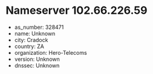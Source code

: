# Nameserver 102.66.226.59

* as_number: 328471
* name: Unknown
* city: Cradock
* country: ZA
* organization: Hero-Telecoms
* version: Unknown
* dnssec: Unknown
